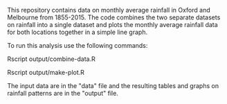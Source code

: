 This repository contains data on monthly average rainfall in Oxford and Melbourne from 1855-2015. The code combines the two separate datasets on rainfall into a single dataset and plots the monthly average rainfall data for both locations together in a simple line graph.

To run this analysis use the following commands:

Rscript output/combine-data.R

Rscript output/make-plot.R
  
The input data are in the "data" file and the resulting tables and graphs on rainfall patterns are in the "output" file. 
